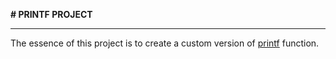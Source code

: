 **# PRINTF PROJECT**
___

The essence of this project is to create a custom version of [printf](https://man7.org/linux/man-pages/man3/printf.3.html) function.

